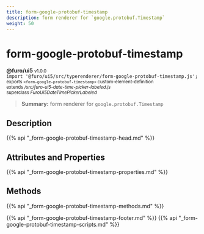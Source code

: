 ```yaml
---
title: form-google-protobuf-timestamp
description: form renderer for `google.protobuf.Timestamp`
weight: 50
---
```


# form-google-protobuf-timestamp
**@furo/ui5** <small>v1.0.0</small>
<br>`import '@furo/ui5/src/typerenderer/form-google-protobuf-timestamp.js';`<small>
<br>exports `<form-google-protobuf-timestamp>` custom-element-definition
<br>extends */src/furo-ui5-date-time-picker-labeled.js*
<br>superclass *FuroUi5DateTimePickerLabeled*</small>

> **Summary:** form renderer for `google.protobuf.Timestamp`

## Description



{{% api "_form-google-protobuf-timestamp-head.md" %}}

## Attributes and Properties
{{% api "_form-google-protobuf-timestamp-properties.md" %}}



## Methods
{{% api "_form-google-protobuf-timestamp-methods.md" %}}





{{% api "_form-google-protobuf-timestamp-footer.md" %}}
{{% api "_form-google-protobuf-timestamp-scripts.md" %}}
